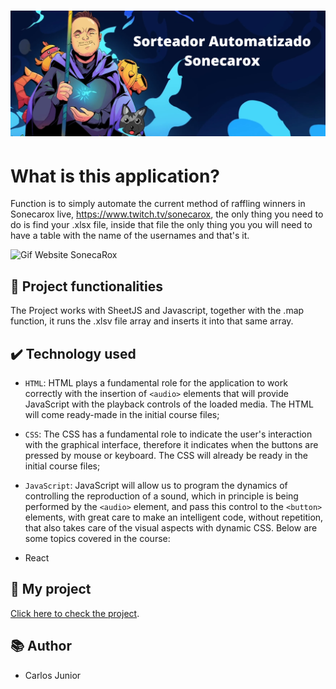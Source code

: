 <h1 align="center">
  <a href="#"><img src="https://github.com/CarlosJunioor/react-projects/blob/main/soneca-sorteio/src/assets/readme-banner.png?raw=true" alt="SonecaRox Automatizar"></a>
</h1>

# What is this application?

Function is to simply automate the current method of raffling winners in Sonecarox live, https://www.twitch.tv/sonecarox, the only thing you need to do is find your .xlsx file, inside that file the only thing you you will need to have a table with the name of the usernames and that's it.

<img src="https://im.ezgif.com/tmp/ezgif-1-c392307d1f.gif" alt="Gif Website SonecaRox" width="50%">


## 🔨 Project functionalities

The Project works with SheetJS and Javascript, together with the .map function, it runs the .xlsv file array and inserts it into that same array.
## ✔️ Technology used

- `HTML`: HTML plays a fundamental role for the application to work correctly with the insertion of `<audio>` elements that will provide JavaScript with the playback controls of the loaded media. The HTML will come ready-made in the initial course files;
- `CSS`: The CSS has a fundamental role to indicate the user's interaction with the graphical interface, therefore it indicates when the buttons are pressed by mouse or keyboard. The CSS will already be ready in the initial course files;
- `JavaScript`: JavaScript will allow us to program the dynamics of controlling the reproduction of a sound, which in principle is being performed by the `<audio>` element, and pass this control to the `<button>` elements, with great care to make an intelligent code, without repetition, that also takes care of the visual aspects with dynamic CSS. Below are some topics covered in the course:

- React

## 📁 My project

[Click here to check the project](https://soneca-sorteio.vercel.app/).


## 📚 Author

- Carlos Junior